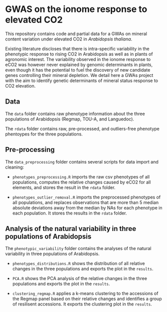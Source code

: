 # GWAS on the ionome response to elevated CO2

This repository contains code and partial data for a GWAs on mineral content variation under elevated CO2 in *Arabidopsis thaliana*.

Existing literature discloses that there is intra-specific variability in the phenotypic response to rising CO2 in Arabidopsis as well as in plants of agronomic interest. The variability observed in the ionome response to eCO2 was however never explained by genomic determinants in plants, even though it has the potential to fuel the discovery of new candidate genes controlling their mineral depletion. We detail here a GWAs project with the aim to identify genetic determinants of mineral status response to CO2 elevation. 


## Data

The `data` folder contains raw phenotype information about the three populations of Arabidopsis (Regmap, TOU-A, and Languedoc).


The `rdata` folder contains raw, pre-processed, and outliers-free phenotype phentoypes for the three populations.


## Pre-processing

The `data_preprocessing` folder contains several scripts for data import and cleaning:

+ `phenotypes_preprocessing.R` imports the raw csv phenotypes of all populations, computes the relative changes caused by eCO2 for all elements, and stores the result in the `rdata` folder.

+ `phenotypes_outlier_removal.R` imports the preprocessed phenotypes of all populations, and replaces observations that are more than 5 median absolute deviations away from the median by NAs for each phenotype in each population. It  stores the results in the `rdata` folder.



## Analysis of the natural variability in three populations of Arabidopsis


The `phenotypic_variability` folder contains the analyses of the natural variability in three populations of Arabidopsis.


+ `phenotypes_distributions.R` shows the distribution of all relative changes in the three populations and exports the plot in the `results`.

+ `PCA.R` shows the PCA analysis of the relative changes in the three populations and exports the plot in the `results`.

+ `clustering_regmap.R` applies a k-means clustering to the accessions of the Regmap panel based on their relative changes and identifies a group of resilisent accessions. It exports the clustering plot in the `results`.